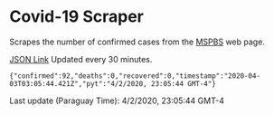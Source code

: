 # Covid-19 Scraper

Scrapes the number of confirmed cases from the [MSPBS](https://www.mspbs.gov.py/covid-19.php) web page.

[JSON Link](https://jmayalag.github.io/covid19-scrape/cases.json)
Updated every 30 minutes.
```
{"confirmed":92,"deaths":0,"recovered":0,"timestamp":"2020-04-03T03:05:44.421Z","pyt":"4/2/2020, 23:05:44 GMT-4"}
```
Last update (Paraguay Time): 4/2/2020, 23:05:44 GMT-4